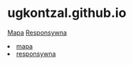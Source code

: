 # ugkontzal.github.io
[Mapa](http://ugkontzal.github.io/docs/cern.html)
[Responsywna](http://ugkontzal.github.io/docs/respons.html)

<li><a href="ugkontzal.github.io/docs/cern.html">mapa</a></li>
<li><a href="ugkontzal.github.io/docs/respons.htm">responsywna</a></li>
